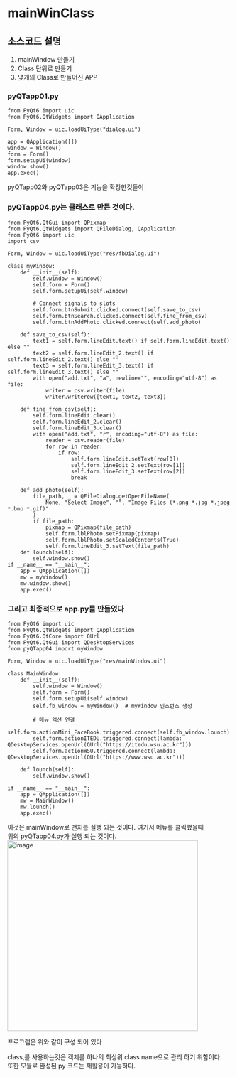 # mainWinClass
## 소스코드 설명 

1. mainWindow 만들기   
2. Class 단위로 만들기   
3. 몇개의 Class로 만들어진 APP   
   
### pyQTapp01.py
```
from PyQt6 import uic
from PyQt6.QtWidgets import QApplication

Form, Window = uic.loadUiType("dialog.ui")

app = QApplication([])
window = Window()
form = Form()
form.setupUi(window)
window.show()
app.exec()
```   
pyQTapp02와 pyQTapp03은 기능을 확장한것들이    

### pyQTapp04.py는 클래스로 만든 것이다.     
```
from PyQt6.QtGui import QPixmap
from PyQt6.QtWidgets import QFileDialog, QApplication
from PyQt6 import uic
import csv

Form, Window = uic.loadUiType("res/fbDialog.ui")

class myWindow:
    def __init__(self):
        self.window = Window()
        self.form = Form()
        self.form.setupUi(self.window)

        # Connect signals to slots
        self.form.btnSubmit.clicked.connect(self.save_to_csv)
        self.form.btnSearch.clicked.connect(self.fine_from_csv)
        self.form.btnAddPhoto.clicked.connect(self.add_photo)

    def save_to_csv(self):
        text1 = self.form.lineEdit.text() if self.form.lineEdit.text() else ""
        text2 = self.form.lineEdit_2.text() if self.form.lineEdit_2.text() else ""
        text3 = self.form.lineEdit_3.text() if self.form.lineEdit_3.text() else ""
        with open("add.txt", "a", newline="", encoding="utf-8") as file:
            writer = csv.writer(file)
            writer.writerow([text1, text2, text3])

    def fine_from_csv(self):
        self.form.lineEdit.clear()
        self.form.lineEdit_2.clear()
        self.form.lineEdit_3.clear()
        with open("add.txt", "r", encoding="utf-8") as file:
            reader = csv.reader(file)
            for row in reader:
                if row:
                    self.form.lineEdit.setText(row[0])
                    self.form.lineEdit_2.setText(row[1])
                    self.form.lineEdit_3.setText(row[2])
                    break

    def add_photo(self):
        file_path, _ = QFileDialog.getOpenFileName(
            None, "Select Image", "", "Image Files (*.png *.jpg *.jpeg *.bmp *.gif)"
        )
        if file_path:
            pixmap = QPixmap(file_path)
            self.form.lblPhoto.setPixmap(pixmap)
            self.form.lblPhoto.setScaledContents(True)
            self.form.lineEdit_3.setText(file_path)
    def lounch(self):
        self.window.show()
if __name__ == "__main__":
    app = QApplication([])
    mw = myWindow()
    mw.window.show()
    app.exec()
```
### 그리고 최종적으로 app.py를 만들었다    
```
from PyQt6 import uic
from PyQt6.QtWidgets import QApplication
from PyQt6.QtCore import QUrl
from PyQt6.QtGui import QDesktopServices
from pyQTapp04 import myWindow

Form, Window = uic.loadUiType("res/mainWindow.ui")

class MainWindow:
    def __init__(self):
        self.window = Window()
        self.form = Form()
        self.form.setupUi(self.window)
        self.fb_window = myWindow()  # myWindow 인스턴스 생성

        # 메뉴 액션 연결
        self.form.actionMini_FaceBook.triggered.connect(self.fb_window.lounch)
        self.form.actionITEDU.triggered.connect(lambda: QDesktopServices.openUrl(QUrl("https://itedu.wsu.ac.kr")))
        self.form.actionWSU.triggered.connect(lambda: QDesktopServices.openUrl(QUrl("https://www.wsu.ac.kr")))

    def lounch(self):
        self.window.show()

if __name__ == "__main__":
    app = QApplication([])
    mw = MainWindow()
    mw.lounch()
    app.exec()

```

이것은 mainWindow로 맨처름 실행 되는 것이다. 여기서 메뉴를 클릭했을때    
위의 pyQTapp04.py가 실행 되는 것이다.    
<img width="429" alt="image" src="https://github.com/user-attachments/assets/3eb7a4a1-61cc-4746-9556-2cdefeb2c12a" />

프로그램은 위와 같이 구성 되어 있다     

class,를 사용하는것은 객체를 하나의 최상위 class name으로 관리 하기 위함이다.    
또한 모듈로 완성된 py 코드는 재활용이 가능하다.
